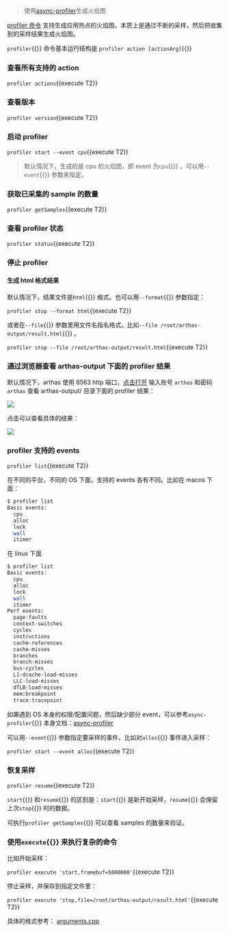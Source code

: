 > 使用[async-profiler](https://github.com/jvm-profiling-tools/async-profiler)生成火焰图

[profiler 命令](https://arthas.aliyun.com/doc/profiler.html) 支持生成应用热点的火焰图。本质上是通过不断的采样，然后把收集到的采样结果生成火焰图。

`profiler`{{}} 命令基本运行结构是 `profiler action [actionArg]`{{}}

### 查看所有支持的 action

`profiler actions`{{execute T2}}

### 查看版本

`profiler version`{{execute T2}}

### 启动 profiler

`profiler start --event cpu`{{execute T2}}

> 默认情况下，生成的是 cpu 的火焰图，即 event 为`cpu`{{}} 。可以用`--event`{{}} 参数来指定。

### 获取已采集的 sample 的数量

`profiler getSamples`{{execute T2}}

### 查看 profiler 状态

`profiler status`{{execute T2}}

### 停止 profiler

#### 生成 html 格式结果

默认情况下，结果文件是`html`{{}} 格式。也可以用`--format`{{}} 参数指定：

`profiler stop --format html`{{execute T2}}

或者在`--file`{{}} 参数里用文件名指名格式。比如`--file /root/arthas-output/result.html`{{}} 。

`profiler stop --file /root/arthas-output/result.html`{{execute T2}}

### 通过浏览器查看 arthas-output 下面的 profiler 结果

默认情况下，arthas 使用 8563 http 端口，[点击打开]({{TRAFFIC_HOST1_8563}}/arthas-output/) 输入账号 `arthas` 和密码 `arthas` 查看 arthas-output/ 目录下面的 profiler 结果：

![](https://arthas.aliyun.com/doc/_images/arthas-output.jpg)

点击可以查看具体的结果：

![](https://arthas.aliyun.com/doc/_images/arthas-output-svg.jpg)

### profiler 支持的 events

`profiler list`{{execute T2}}

在不同的平台，不同的 OS 下面，支持的 events 各有不同。比如在 macos 下面：

```bash
$ profiler list
Basic events:
  cpu
  alloc
  lock
  wall
  itimer
```

在 linux 下面

```bash
$ profiler list
Basic events:
  cpu
  alloc
  lock
  wall
  itimer
Perf events:
  page-faults
  context-switches
  cycles
  instructions
  cache-references
  cache-misses
  branches
  branch-misses
  bus-cycles
  L1-dcache-load-misses
  LLC-load-misses
  dTLB-load-misses
  mem:breakpoint
  trace:tracepoint
```

如果遇到 OS 本身的权限/配置问题，然后缺少部分 event，可以参考`async-profiler`{{}} 本身文档：[async-profiler](https://github.com/jvm-profiling-tools/async-profiler)

可以用`--event`{{}} 参数指定要采样的事件，比如对`alloc`{{}} 事件进入采样：

`profiler start --event alloc`{{execute T2}}

### 恢复采样

`profiler resume`{{execute T2}}

`start`{{}} 和`resume`{{}} 的区别是：`start`{{}} 是新开始采样，`resume`{{}} 会保留上次`stop`{{}} 时的数据。

可执行`profiler getSamples`{{}} 可以查看 samples 的数量来验证。

### 使用`execute`{{}} 来执行复杂的命令

比如开始采样：

`profiler execute 'start,framebuf=5000000'`{{execute T2}}

停止采样，并保存到指定文件里：

`profiler execute 'stop,file=/root/arthas-output/result.html'`{{execute T2}}

具体的格式参考： [arguments.cpp](https://github.com/jvm-profiling-tools/async-profiler/blob/v2.5/src/arguments.cpp#L50)
